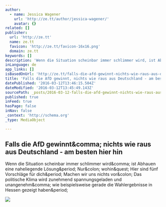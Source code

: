 ```yaml
---
author:
  - name: Jessica Wagener
    url: 'http://ze.tt/author/jessica-wagener/'
    avatar: {}
related: []
publisher:
  url: 'http://ze.tt'
  name: ze.tt
  favicon: 'http://ze.tt/favicon-16x16.png'
  domain: ze.tt
keywords: []
description: 'Wenn die Situation scheinbar immer schlimmer wird, ist Abhauen eine naheliegende Lösung. Nur: wohin? Hier sind fünf Vorschläge für dich. Machen wir uns nichts vor: Das politische Klima wird zunehmend spannungsgeladen und unangenehm, wie beispielsweise gerade die Wahlergebnisse in Hessen gezeigt haben.'
inLanguage: de
app_links: []
isBasedOnUrl: 'http://ze.tt/falls-die-afd-gewinnt-nichts-wie-raus-aus-deutschland-am-besten-hier-hin/?utm_campaign=zonparkett&utm_medium=parkett&utm_source=zon'
title: 'Falls die AfD gewinnt, nichts wie raus aus Deutschland - am besten hier hin'
datePublished: '2016-03-12T13:46:15.504Z'
dateModified: '2016-03-12T13:45:49.143Z'
sourcePath: _posts/2016-03-12-falls-die-afd-gewinnt-nichts-wie-raus-aus-deutschland-am.md
published: true
inFeed: true
hasPage: false
inNav: false
_context: 'http://schema.org'
_type: MediaObject

---
```

<article style=""><h1>Falls die AfD gewinnt&amp;comma; nichts wie raus aus Deutschland - am besten hier hin</h1><p>Wenn die Situation scheinbar immer schlimmer wird&amp;comma; ist Abhauen eine naheliegende Lösung&amp;period; Nur&amp;colon; wohin&amp;quest; Hier sind fünf Vorschläge für dich&amp;period; Machen wir uns nichts vor&amp;colon; Das politische Klima wird zunehmend spannungsgeladen und unangenehm&amp;comma; wie beispielsweise gerade die Wahlergebnisse in Hessen gezeigt haben&amp;period;</p><img src="http://ze.tt/wp-content/uploads/2016/03/people-1086110_1200-e1457532709667.jpg" /></article>